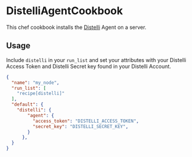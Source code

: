DistelliAgentCookbook
=====================

This chef cookbook installs the <a href="https://www.distelli.com" target="_blank">Distelli</a> Agent on a server. 

Usage
-----

Include `distelli` in your `run_list` and set your attributes with your Distelli Access Token and Distelli Secret key found in your Distelli Account.

```json
{
  "name": "my_node",
  "run_list": [
    "recipe[distelli]"
  ],
  "default": {
    "distelli": {
        "agent": {
          "access_token": "DISTELLI_ACCESS_TOKEN",
          "secret_key": "DISTELLI_SECRET_KEY",
        }
      },
  }
}
```

